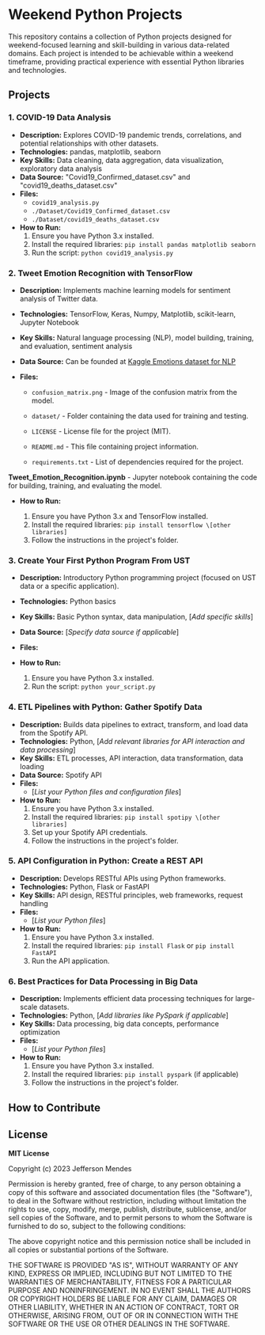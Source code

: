 # Weekend Python Projects

This repository contains a collection of Python projects designed for weekend-focused learning and skill-building in various data-related domains. Each project is intended to be achievable within a weekend timeframe, providing practical experience with essential Python libraries and technologies.

## Projects

### 1. COVID-19 Data Analysis

* **Description:** Explores COVID-19 pandemic trends, correlations, and potential relationships with other datasets.
* **Technologies:** pandas, matplotlib, seaborn
* **Key Skills:** Data cleaning, data aggregation, data visualization, exploratory data analysis
* **Data Source:** "Covid19\_Confirmed\_dataset.csv" and "covid19\_deaths\_dataset.csv" 
* **Files:**
    * `covid19_analysis.py` 
    * `./Dataset/Covid19_Confirmed_dataset.csv`
    * `./Dataset/covid19_deaths_dataset.csv`
* **How to Run:**
    1.  Ensure you have Python 3.x installed.
    2.  Install the required libraries: `pip install pandas matplotlib seaborn`
    3.  Run the script: `python covid19_analysis.py`

### 2. Tweet Emotion Recognition with TensorFlow

* **Description:** Implements machine learning models for sentiment analysis of Twitter data.
* **Technologies:** TensorFlow, Keras, Numpy, Matplotlib, scikit-learn, Jupyter Notebook
* **Key Skills:** Natural language processing (NLP), model building, training, and evaluation, sentiment analysis
* **Data Source:** Can be founded at [Kaggle Emotions dataset for NLP](https://www.kaggle.com/datasets/praveengovi/emotions-dataset-for-nlp)

* **Files:**

   * `confusion_matrix.png` - Image of the confusion matrix from the model.
   
   * `dataset/` - Folder containing the data used for training and testing.
   
   * `LICENSE` - License file for the project (MIT).
   
   * `README.md` - This file containing project information.
   
   * `requirements.txt` - List of dependencies required for the project.

**Tweet_Emotion_Recognition.ipynb** - Jupyter notebook containing the code for building, training, and evaluating the model.

* **How to Run:**
  
    1.  Ensure you have Python 3.x and TensorFlow installed.
    2.  Install the required libraries: `pip install tensorflow \[other libraries]`
    3.  Follow the instructions in the project's folder.

### 3. Create Your First Python Program From UST

* **Description:** Introductory Python programming project (focused on UST data or a specific application).
* **Technologies:** Python basics
* **Key Skills:** Basic Python syntax, data manipulation, \[*Add specific skills*]
* **Data Source:** \[*Specify data source if applicable*]
* **Files:**


* **How to Run:**
    1.  Ensure you have Python 3.x installed.
    2.  Run the script: `python your_script.py`

### 4. ETL Pipelines with Python: Gather Spotify Data

* **Description:** Builds data pipelines to extract, transform, and load data from the Spotify API.
* **Technologies:** Python, \[*Add relevant libraries for API interaction and data processing*]
* **Key Skills:** ETL processes, API interaction, data transformation, data loading
* **Data Source:** Spotify API
* **Files:**
    * \[*List your Python files and configuration files*]
* **How to Run:**
    1.  Ensure you have Python 3.x installed.
    2.  Install the required libraries: `pip install spotipy \[other libraries]`
    3.  Set up your Spotify API credentials.
    4.  Follow the instructions in the project's folder.

### 5. API Configuration in Python: Create a REST API

* **Description:** Develops RESTful APIs using Python frameworks.
* **Technologies:** Python, Flask or FastAPI
* **Key Skills:** API design, RESTful principles, web frameworks, request handling
* **Files:**
    * \[*List your Python files*]
* **How to Run:**
    1.  Ensure you have Python 3.x installed.
    2.  Install the required libraries: `pip install Flask` or `pip install FastAPI`
    3.  Run the API application.

### 6. Best Practices for Data Processing in Big Data

* **Description:** Implements efficient data processing techniques for large-scale datasets.
* **Technologies:** Python, \[*Add libraries like PySpark if applicable*]
* **Key Skills:** Data processing, big data concepts, performance optimization
* **Files:**
    * \[*List your Python files*]
* **How to Run:**
    1.  Ensure you have Python 3.x installed.
    2.  Install the required libraries: `pip install pyspark` (if applicable)
    3.  Follow the instructions in the project's folder.

## How to Contribute

## License

**MIT License**

Copyright (c) 2023 Jefferson Mendes

Permission is hereby granted, free of charge, to any person obtaining a copy
of this software and associated documentation files (the "Software"), to deal
in the Software without restriction, including without limitation the rights
to use, copy, modify, merge, publish, distribute, sublicense, and/or sell
copies of the Software, and to permit persons to whom the Software is
furnished to do so, subject to the following conditions:

The above copyright notice and this permission notice shall be included in all
copies or substantial portions of the Software.

THE SOFTWARE IS PROVIDED "AS IS", WITHOUT WARRANTY OF ANY KIND, EXPRESS OR
IMPLIED, INCLUDING BUT NOT LIMITED TO THE WARRANTIES OF MERCHANTABILITY,
FITNESS FOR A PARTICULAR PURPOSE AND NONINFRINGEMENT. IN NO EVENT SHALL THE
AUTHORS OR COPYRIGHT HOLDERS BE LIABLE FOR ANY CLAIM, DAMAGES OR OTHER
LIABILITY, WHETHER IN AN ACTION OF CONTRACT, TORT OR OTHERWISE, ARISING FROM,
OUT OF OR IN CONNECTION WITH THE SOFTWARE OR THE USE OR OTHER DEALINGS IN THE
SOFTWARE.

